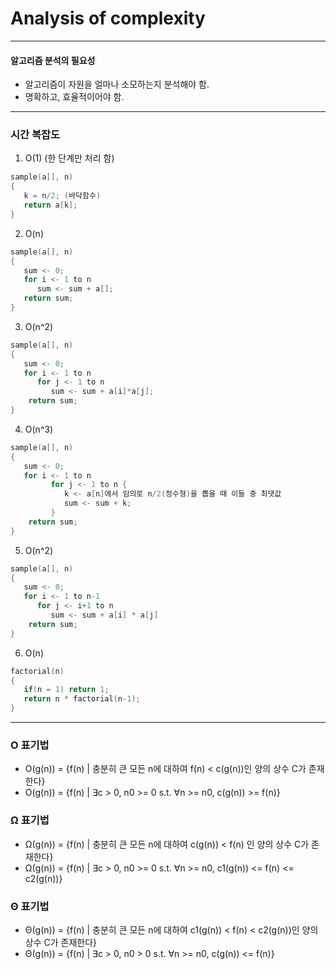 # Analysis of complexity
---------------
#### 알고리즘 분석의 필요성
   + 알고리즘이 자원을 얼마나 소모하는지 분석해야 함.
   + 명확하고, 효율적이어야 함.
--------------
### 시간 복잡도

1. O(1) (한 단계만 처리 함)
``` C
sample(a[], n)
{
   k = n/2; (바닥함수)
   return a[k];
}
```

2. O(n) 
``` C
sample(a[], n)
{
   sum <- 0;
   for i <- 1 to n
      sum <- sum + a[];
   return sum;
}
```

3. O(n^2)
``` C
sample(a[], n)
{
   sum <- 0;
   for i <- 1 to n
      for j <- 1 to n
         sum <- sum + a[i]*a[j];
    return sum;
}
```

4. O(n^3)
``` C
sample(a[], n)
{
   sum <- 0;
   for i <- 1 to n
         for j <- 1 to n {
            k <- a[n]에서 임의로 n/2(정수형)을 뽑을 때 이들 중 최댓값
            sum <- sum + k;
         }
    return sum;
}
```

5. O(n^2)
``` C
sample(a[], n)
{
   sum <- 0;
   for i <- 1 to n-1
      for j <- i+1 to n
         sum <- sum + a[i] * a[j]
    return sum;
}
```

6. O(n)
``` C
factorial(n)
{
   if(n = 1) return 1;
   return n * factorial(n-1);
}
```
-------------
### O 표기법
+ O(g(n)) = {f(n) | 충분히 큰 모든 n에 대하여 f(n) < c(g(n))인 양의 상수 C가 존재한다}
+ O(g(n)) = {f(n) | ∃c > 0, n0 >= 0 s.t. ∀n >= n0, c(g(n)) >= f(n)}

### Ω 표기법
+ Ω(g(n)) = {f(n) | 충분히 큰 모든 n에 대하여 c(g(n)) < f(n) 인 양의 상수 C가 존재한다}
+ Ω(g(n)) = {f(n) | ∃c > 0, n0 >= 0 s.t. ∀n >= n0, c1(g(n)) <= f(n) <= c2(g(n))}

### Θ 표기법
+ Θ(g(n)) = {f(n) | 충분히 큰 모든 n에 대하여 c1(g(n)) < f(n) < c2(g(n))인 양의 상수 C가 존재한다}
+ Θ(g(n)) = {f(n) | ∃c > 0, n0 > 0 s.t. ∀n >= n0, c(g(n)) <= f(n)}
